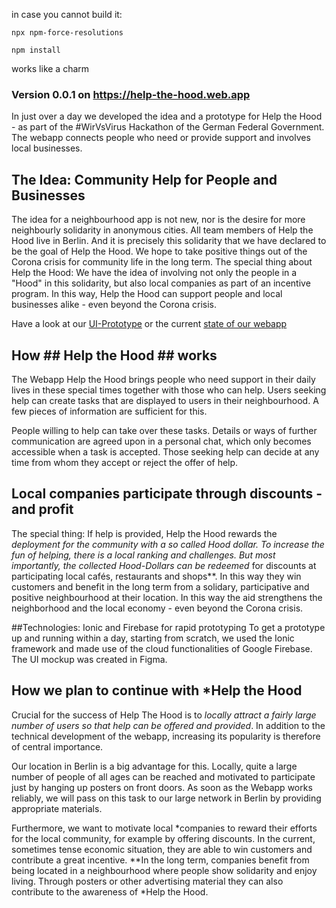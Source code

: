 in case you cannot build it:

    npx npm-force-resolutions
    
    npm install

works like a charm

### Version 0.0.1 on https://help-the-hood.web.app 

In just over a day we developed the idea and a prototype for Help the Hood - as part of the #WirVsVirus Hackathon of the German Federal Government.  The webapp connects people who need or provide support and involves local businesses. 

## The Idea: Community Help for People and Businesses
The idea for a neighbourhood app is not new, nor is the desire for more neighbourly solidarity in anonymous cities. All team members of Help the Hood live in Berlin. And it is precisely this solidarity that we have declared to be the goal of Help the Hood. We hope to take positive things out of the Corona crisis for community life in the long term. The special thing about Help the Hood: We have the idea of involving not only the people in a "Hood" in this solidarity, but also local companies as part of an incentive program. In this way, Help the Hood can support people and local businesses alike - even beyond the Corona crisis. 

Have a look at our [UI-Prototype](https://www.figma.com/proto/tdxaurj3F7TmSGfldgqpzH/Untitled?node-id=29%3A74&scaling=scale-down) or the current [state of our webapp](https://help-the-hood.web.app)

## How ## Help the Hood ## works
The Webapp Help the Hood brings people who need support in their daily lives in these special times together with those who can help. Users seeking help can create tasks that are displayed to users in their neighbourhood. A few pieces of information are sufficient for this. 

People willing to help can take over these tasks. Details or ways of further communication are agreed upon in a personal chat, which only becomes accessible when a task is accepted. Those seeking help can decide at any time from whom they accept or reject the offer of help. 

## Local companies participate through discounts - and profit

The special thing: If help is provided, Help the Hood rewards the *deployment for the community with a so called Hood dollar. To increase the fun of helping, there is a local ranking and challenges. But most importantly, the collected Hood-Dollars can be redeemed* for discounts at participating local cafés, restaurants and shops**. In this way they win customers and benefit in the long term from a solidary, participative and positive neighbourhood at their location. In this way the aid strengthens the neighborhood and the local economy - even beyond the Corona crisis. 

##Technologies: Ionic and Firebase for rapid prototyping
To get a prototype up and running within a day, starting from scratch, we used the Ionic framework and made use of the cloud functionalities of Google Firebase. The UI mockup was created in Figma. 

## How we plan to continue with *Help the Hood

Crucial for the success of Help The Hood is to *locally attract a fairly large number of users so that help can be offered and provided*. In addition to the technical development of the webapp, increasing its popularity is therefore of central importance. 

Our location in Berlin is a big advantage for this. Locally, quite a large number of people of all ages can be reached and motivated to participate just by hanging up posters on front doors. As soon as the Webapp works reliably, we will pass on this task to our large network in Berlin by providing appropriate materials. 

Furthermore, we want to motivate local *companies to reward their efforts for the local community, for example by offering discounts. In the current, sometimes tense economic situation, they are able to win customers and contribute a great incentive. **In the long term, companies benefit from being located in a neighbourhood where people show solidarity and enjoy living. Through posters or other advertising material they can also contribute to the awareness of *Help the Hood.
